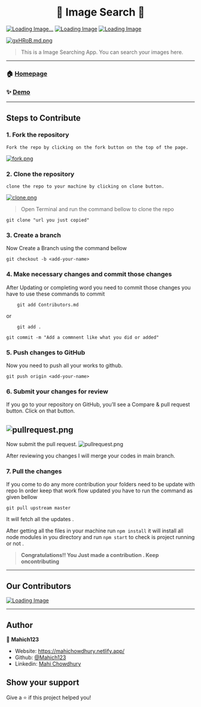 <h1 align="center">🔎 Image Search 🔎</h1>

[![Loading Image...](https://img.shields.io/github/issues/Mahich123/Image_Search?style=flat-square&color=orange)](https://github.com/Mahich123/Image_Search/issues)
[![Loading Image](https://img.shields.io/badge/Made_with-Reactjs-60d2f1?style=flat-square&logo=react)](https://reactjs.org/)
[![Loading Image](https://img.shields.io/badge/Discord-_-60d2f1?style=social&logo=discord)](https://discord.gg/eKrezHzEZH)

[![gxHRoB.md.png](https://iili.io/gxHRoB.md.png)](https://freeimage.host/i/gxHRoB)
> This is a Image Searching App. You can search your images here. 

---
### 🏠 [Homepage](image-search-tan.vercel.app/)

### ✨ [Demo](https://image-searching.netlify.app/)

---
## Steps to Contribute
### **1. Fork the repository**
```
Fork the repo by clicking on the fork button on the top of the page. 
```

[![fork.png](https://i.postimg.cc/KzPF3qTL/fork.png)](https://postimg.cc/CBx9W4mL)

### **2. Clone the repository**
```
clone the repo to your machine by clicking on clone button.
```

[![clone.png](https://i.postimg.cc/x1xxHRxc/clone.png)](https://postimg.cc/w1NQYhdp)

>Open Terminal and run the command bellow to clone the repo

```
git clone "url you just copied"
```
### **3. Create a branch**

Now Create a Branch using the command bellow

```
git checkout -b <add-your-name>
```


### **4. Make necessary changes and commit those changes**

After Updating or completing word you need to commit those changes you have to use these commands to commit 

```
    git add Contributors.md 
```
or 
```
    git add .
```
```
git commit -m "Add a commnent like what you did or added"
```

### **5. Push changes to GitHub**
Now you need to push all your works to github.
```
git push origin <add-your-name>
```

### **6. Submit your changes for review**

If you go to your repository on GitHub, you’ll see a Compare & pull request button. Click on that button.

![pullrequest.png](https://miro.medium.com/max/700/0*F-LrOSu0kL3fO_Nt.png)
---

Now submit the pull request.
![pullrequest.png](https://miro.medium.com/max/700/0*T1wiLQV5w5X42w1i.png)

After reviewing you changes I will merge your codes in main branch.

### **7. Pull the changes**
If you come to do any more contribution your folders need to be update with repo In order keep that work flow updated you have to run the command as given bellow 

```
git pull upstream master
```

It will fetch all the updates . 

After getting all the files in your machine run `npm install` it will install all node modules in you directory and run ``npm start`` to check is project running or not .

>**Congratulations!! You Just made a contribution . Keep oncontributing**  
---
## Our Contributors
[![Loading Image](https://contributors-img.web.app/image?repo=mahich123/Image_Search)](https://github.com/Mahich123/Image_Search/graphs/contributors)

---

## Author

👤 **Mahich123**

* Website: https://mahichowdhury.netlify.app/
* Github: [@Mahich123](https://github.com/Mahich123)
* Linkedin: [Mahi Chowdhury](https://www.linkedin.com/in/mahi-chowdhury/)

## Show your support

Give a ⭐️ if this project helped you!
